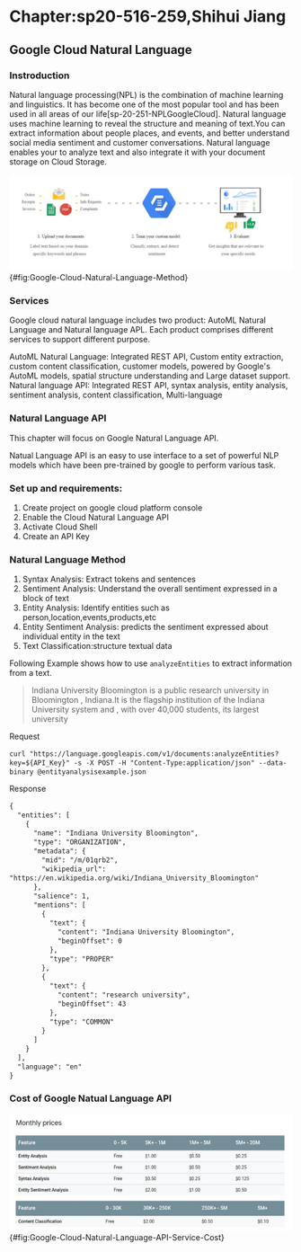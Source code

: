 # Chapter:sp20-516-259,Shihui Jiang

## Google Cloud Natural Language 


### Instroduction 

Natural language processing(NPL) is the combination of machine learning and
linguistics. It has become one of the most popular tool and has been used in
all areas of our life[sp-20-251-NPLGoogleCloud].  Natural language uses machine learning to reveal the
structure and meaning of text.You can extract information about people
places, and events, and better understand social media sentiment and customer
conversations. Natural language enables your to analyze text and also
integrate it with your document storage on Cloud Storage.

![](chapterimages/natural_language_method.jpg){#fig:Google-Cloud-Natural-Language-Method}

### Services

Google cloud natural language includes two product: AutoML Natural Language and 
Natural language APL. Each product comprises different services to support 
different purpose. 


AutoML Natural Language: Integrated REST API, Custom entity extraction, custom 
content classification, customer models, powered by Google's AutoML models,
spatial structure understanding and Large dataset support.
Natural language API: Integrated REST API, syntax analysis, entity analysis, 
sentiment analysis, content classification, Multi-language


### Natural Language API 


This chapter will focus on Google Natural Language API. 

Natual Language API is an easy to use interface to a set of powerful NLP
 models which have been pre-trained by google to perform various task. 


### Set up and requirements: 

1. Create project on google cloud platform console 
2. Enable the Cloud Natural Language API 
3. Activate Cloud Shell 
4. Create an API Key 

### Natural Language Method 

1. Syntax Analysis: Extract tokens and sentences
2. Sentiment Analysis: Understand the overall sentiment expressed in a block of text
3. Entity Analysis: Identify entities such as person,location,events,products,etc
4. Entity Sentiment Analysis: predicts the sentiment expressed about individual
entity in the text
5. Text Classification:structure textual data 

Following Example shows how to use `analyzeEntities` to extract 
information from a text. 

>Indiana University Bloomington is a public research university in Bloomington
, Indiana.It is the flagship institution of the Indiana University system and
, with over 40,000 students, its largest university

Request 

~~~
curl "https://language.googleapis.com/v1/documents:analyzeEntities?key=${API_Key}" -s -X POST -H "Content-Type:application/json" --data-binary @entityanalysisexample.json
~~~

Response

~~~
{
  "entities": [
    {
      "name": "Indiana University Bloomington",
      "type": "ORGANIZATION",
      "metadata": {
        "mid": "/m/01qrb2",
        "wikipedia_url": "https://en.wikipedia.org/wiki/Indiana_University_Bloomington"
      },
      "salience": 1,
      "mentions": [
        {
          "text": {
            "content": "Indiana University Bloomington",
            "beginOffset": 0
          },
          "type": "PROPER"
        },
        {
          "text": {
            "content": "research university",
            "beginOffset": 43
          },
          "type": "COMMON"
        }
      ]
    }
  ],
  "language": "en"
}

~~~



### Cost of Google Natual Language API 

![](chapterimages/natural_language_service_cost.jpg){#fig:Google-Cloud-Natural-Language-API-Service-Cost}





